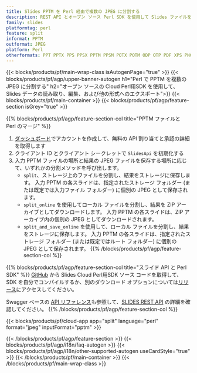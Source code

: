 ```yaml
---
title: Slides PPTM を Perl 経由で複数の JPEG に分割する
description: REST API とオープン ソース Perl SDK を使用して Slides ファイルをスライドに分割する
family: slides
platformtag: perl
feature: split
informat: PPTM
outformat: JPEG
platform: Perl
otherformats: PPT PPTX PPS PPSX PPTM PPSM POTX POTM ODP OTP PDF XPS PNG BMP TIFF SVG HTML5 GIF XAML
---
```


{{< blocks/products/pf/main-wrap-class isAutogenPage="true" >}}
{{< blocks/products/pf/agp/upper-banner-autogen h1="Perl で PPTM を複数の JPEG に分割する" h2="オープン ソースの Cloud Perl用SDK を使用して、Slides データの読み取り、編集、および他の形式へのエクスポート">}}
{{< blocks/products/pf/main-container >}}
{{< blocks/products/pf/agp/feature-section isGrey="true" >}}

{{% blocks/products/pf/agp/feature-section-col title="PPTM ファイルと Perl のマージ" %}}
1. <a href="https://dashboard.aspose.cloud/">ダッシュボード</a>でアカウントを作成して、無料の API 割り当てと承認の詳細を取得します
1. クライアント ID とクライアント シークレットで ```SlidesApi``` を初期化する
1. 入力 PPTM ファイルの場所と結果の JPEG ファイルを保存する場所に応じて、いずれかの分割メソッドを呼び出します。
    - ```split```、ストレージ上のファイルを分割し、結果をストレージに保存します。 入力 PPTM の各スライドは、指定されたストレージ フォルダー (または既定では入力ファイル フォルダー) に個別の JPEG として保存されます。
    - ```split_online``` を使用してローカル ファイルを分割し、結果を ZIP アーカイブとしてダウンロードします。 入力 PPTM の各スライドは、ZIP アーカイブ内の個別の JPEG としてダウンロードされます。
    - ```split_and_save_online``` を使用して、ローカル ファイルを分割し、結果をストレージに保存します。 入力 PPTM の各スライドは、指定されたストレージ フォルダー (または既定ではルート フォルダー) に個別の JPEG として保存されます。
{{% /blocks/products/pf/agp/feature-section-col %}}

{{% blocks/products/pf/agp/feature-section-col title="スライド API と Perl SDK" %}}
[GitHub](https://github.com/aspose-slides-cloud/aspose-slides-cloud-perl) から Slides Cloud Perl用SDK ソース コードを取得して、SDK を自分でコンパイルするか、別のダウンロード オプションについては[リリース](https://releases.aspose.cloud/)にアクセスしてください。

Swagger ベースの [API リファレンス](https://apireference.aspose.cloud/slides/)も参照して、[SLIDES REST API](https://products.aspose.cloud/slides/curl/) の詳細を確認してください。
{{% /blocks/products/pf/agp/feature-section-col %}}

{{< blocks/products/pf/cloud-app app="split" language="perl" format="jpeg" inputFormat="pptm" >}}

{{< /blocks/products/pf/agp/feature-section >}}
{{< blocks/products/pf/agp/i18n/faq-autogen >}}
{{< blocks/products/pf/agp/i18n/other-supported-autogen useCardStyle="true" >}}
{{< /blocks/products/pf/main-container >}}
{{< /blocks/products/pf/main-wrap-class >}}